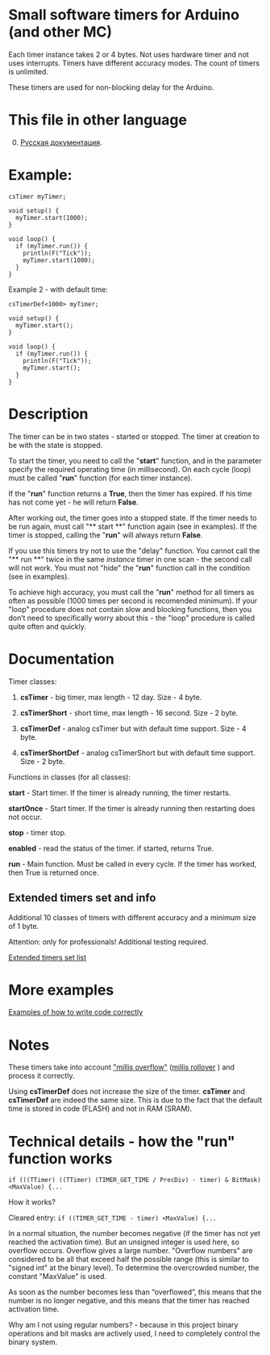 # Small software timers for Arduino (and other MC)

Each timer instance takes 2 or 4 bytes. Not uses hardware timer and not uses interrupts. Timers have different accuracy modes. The count of timers is unlimited.

These timers are used for non-blocking delay for the Arduino.

# This file in other language
0) [Русская документация](README_RUS.md).

# Example:
````
csTimer myTimer;

void setup() {
  myTimer.start(1000);
}

void loop() {
  if (myTimer.run()) {
    println(F("Tick"));
    myTimer.start(1000);
  }
}

````

Example 2 - with default time:
````
csTimerDef<1000> myTimer;

void setup() {
  myTimer.start();
}

void loop() {
  if (myTimer.run()) {
    println(F("Tick"));
    myTimer.start();
  }
}

````

# Description

The timer can be in two states - started or stopped.
The timer at creation to be with the state is stopped.

To start the timer, you need to call the "**start**" function, and in the parameter specify the required operating time (in millisecond).
On each cycle (loop) must be called "**run**" function (for each timer instance).

If the "**run**" function returns a **True**,  then the timer has expired. If his time has not come yet - he will return **False**.

After working out, the timer goes into a stopped state. If the timer needs to be run again, must call "** start **" function again (see in examples).
If the timer is stopped, calling the "**run**" will always return **False**.

If you use this timers try not to use the "delay" function.
You cannot call the "** run **" twice in the same _instance_ timer in one scan - the second call will not work.
You must not "hide" the "**run**" function call in the condition (see in examples).

To achieve high accuracy, you must call the "**run**" method
for all timers as often as possible (1000 times per second is recomended minimum).
If your "loop" procedure does not contain slow and blocking functions,
then you don’t need to specifically worry about this -
the "loop" procedure is called quite often and quickly.

# Documentation

Timer classes:

1) **csTimer** - big timer, max length - 12 day. Size - 4 byte.

2) **csTimerShort** - short time, max length - 16 second. Size - 2 byte.

3) **csTimerDef** - analog csTimer but with default time support. Size - 4 byte.

4) **csTimerShortDef** - analog csTimerShort but with default time support. Size - 2 byte.

Functions in classes (for all classes):

**start** - Start timer. If the timer is already running, the timer restarts.

**startOnce** - Start timer. If the timer is already running then restarting does not occur.

**stop** - timer stop.

**enabled** - read the status of the timer. if started, returns True.

**run** - Main function. Must be called in every cycle. If the timer has worked, then True is returned once.

## Extended timers set and info

Additional 10 classes of timers with different accuracy and a minimum size of 1 byte.

Attention: only for professionals! Additional testing required.

[Extended timers set list](extended_info.md)

# More examples

[Examples of how to write code correctly](extended_info.md#Examples)

# Notes

These timers take into account ["millis overflow"](https://forum.arduino.cc/index.php?topic=68349.0) ([millis rollover](https://www.faludi.com/2007/12/18/arduino-millis-rollover-handling/) ) and process it correctly.

Using **csTimerDef** does not increase the size of the timer. **csTimer** and **csTimerDef** are indeed the same size. This is due to the fact that the default time is stored in code (FLASH) and not in RAM (SRAM).

# Technical details - how the "run" function works

`if (((TTimer) ((TTimer) (TIMER_GET_TIME / PrecDiv) - timer) & BitMask) <MaxValue) {...`

How it works?

Cleared entry: `if ((TIMER_GET_TIME - timer) <MaxValue) {...`

In a normal situation, the number becomes negative (if the timer has not yet reached the activation time). But an unsigned integer is used here, so overflow occurs. Overflow gives a large number. "Overflow numbers" are considered to be all that exceed half the possible range (this is similar to "signed int" at the binary level). To determine the overcrowded number, the constant "MaxValue" is used.

As soon as the number becomes less than “overflowed”, this means that the number is no longer negative, and this means that the timer has reached activation time.

Why am I not using regular numbers? - because in this project binary operations and bit masks are actively used, I need to completely control the binary system.

